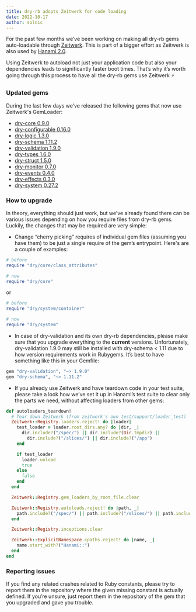 ```yaml
---
title: dry-rb adopts Zeitwerk for code loading
date: 2022-10-17
author: solnic
---
```


For the past few months we’ve been working on making all dry-rb gems auto-loadable through [Zeitwerk](https://github.com/fxn/zeitwerk). This is part of a bigger effort as Zeitwerk is also used by [Hanami 2.0](https://github.com/hanami/hanami).

Using Zeitwerk to autoload not just your application code but also your dependencies leads to significantly faster boot times. That’s why it’s worth going through this process to have all the dry-rb gems use Zeitwerk ⚡

### Updated gems

During the last few days we’ve released the following gems that now use Zeitwerk's GemLoader:

- [dry-core 0.9.0](https://github.com/dry-rb/dry-core/releases/tag/v0.9.0)
- [dry-configurable 0.16.0](https://github.com/dry-rb/dry-configurable/releases/tag/v0.16.0)
- [dry-logic 1.3.0](https://github.com/dry-rb/dry-logic/releases/tag/v1.3.0)
- [dry-schema 1.11.2](https://github.com/dry-rb/dry-schema/releases/tag/v1.11.2)
- [dry-validation 1.9.0](https://github.com/dry-rb/dry-validation/releases/tag/v1.9.0)
- [dry-types 1.6.0](https://github.com/dry-rb/dry-types/releases/tag/v1.6.0)
- [dry-struct 1.5.0](https://github.com/dry-rb/dry-struct/releases/tag/v1.5.0)
- [dry-monitor 0.7.0](https://github.com/dry-rb/dry-monitor/releases/tag/v0.7.0)
- [dry-events 0.4.0](https://github.com/dry-rb/dry-events/releases/tag/v0.4.0)
- [dry-effects 0.3.0](https://github.com/dry-rb/dry-effects/releases/tag/v0.3.0)
- [dry-system 0.27.2](https://github.com/dry-rb/dry-system/releases/tag/v0.27.2)

### How to upgrade

In theory, everything should just work, but we’ve already found there can be various issues depending on how you require files from dry-rb gems. Luckily, the changes that may be required are very simple:

- Change “cherry picking” requires of individual gem files (assuming you have them) to be just a single require of the gem’s entrypoint. Here's are a couple of examples:

```ruby
# before
require "dry/core/class_attributes"

# now
require "dry/core"
```

or

```ruby
# before
require "dry/system/container"

# now
require "dry/system"
```

- In case of dry-validation and its own dry-rb dependencies, please make sure that you upgrade everything to the **current** versions.  Unfortunately, dry-validation 1.9.0 may still be installed with dry-schema < 1.11 due to how version requirements work in Rubygems. It’s best to have something like this in your Gemfile:
```ruby
gem "dry-validation", "~> 1.9.0"
gem "dry-schema", "~> 1.11.2"
```

- If you already use Zeitwerk and have teardown code in your test suite, please take a look how we’ve set it up in Hanami’s test suite to clear only the parts we need, without affecting loaders from other gems:

```ruby
def autoloaders_teardown!
  # Tear down Zeitwerk (from zeitwerk's own test/support/loader_test)
  Zeitwerk::Registry.loaders.reject! do |loader|
    test_loader = loader.root_dirs.any? do |dir, _|
      dir.include?("/spec/") || dir.include?(Dir.tmpdir) ||
        dir.include?("/slices/") || dir.include?("/app")
    end

    if test_loader
      loader.unload
      true
    else
      false
    end
  end

  Zeitwerk::Registry.gem_loaders_by_root_file.clear

  Zeitwerk::Registry.autoloads.reject! do |path, _|
    path.include?("/spec/") || path.include?("/slices/") || path.include?("/app")
  end

  Zeitwerk::Registry.inceptions.clear

  Zeitwerk::ExplicitNamespace.cpaths.reject! do |name, _|
    name.start_with?("Hanami::")
  end
end
```

### Reporting issues

If you find any related crashes related to Ruby constants, please try to report them in the repository where the given missing constant is actually defined. If you’re unsure, just report them in the repository of the gem that you upgraded and gave you trouble.

